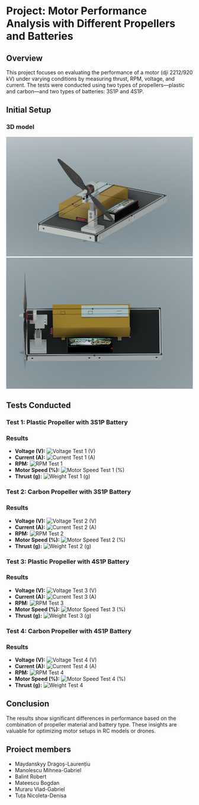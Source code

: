 # Project: Motor Performance Analysis with Different Propellers and Batteries

## Overview

This project focuses on evaluating the performance of a motor (dji 2212/920 kV) under varying conditions by measuring thrust, RPM, voltage, and current. The tests were conducted using two types of propellers—plastic and carbon—and two types of batteries: 3S1P and 4S1P.

## Initial Setup

### 3D model
![Front](3d_model/1.png)
![Vertical](3d_model/2.png)

## Tests Conducted

### Test 1: Plastic Propeller with 3S1P Battery

### Results
- **Voltage (V):**
  ![Voltage Test 1 (V)](3s_1p_plastic/Voltage.png)
- **Current (A):**
  ![Current Test 1 (A)](3s_1p_plastic/Current.png)
- **RPM:**
  ![RPM Test 1](3s_1p_plastic/Speed.png)
- **Motor Speed (%):**
  ![Motor Speed Test 1 (%)](3s_1p_plastic/MotorPWM.png)
- **Thrust (g):**
  ![Weight Test 1 (g)](3s_1p_plastic/Weight.png)

### Test 2: Carbon Propeller with 3S1P Battery

### Results
- **Voltage (V):**
  ![Voltage Test 2 (V)](3s_1p_carbon/Voltage.png)
- **Current (A):**
  ![Current Test 2 (A)](3s_1p_carbon/Current.png)
- **RPM:**
  ![RPM Test 2](3s_1p_carbon/Speed.png)
- **Motor Speed (%):**
  ![Motor Speed Test 2 (%)](3s_1p_carbon/MotorPWM.png)
- **Thrust (g):**
  ![Weight Test 2 (g)](3s_1p_carbon/Weight.png)

### Test 3: Plastic Propeller with 4S1P Battery

### Results
- **Voltage (V):**
  ![Voltage Test 3 (V)](4s_1p_plastic/Voltage.png)
- **Current (A):**
  ![Current Test 3 (A)](4s_1p_plastic/Current.png)
- **RPM:**
  ![RPM Test 3](4s_1p_plastic/Speed.png)
- **Motor Speed (%):**
  ![Motor Speed Test 3 (%)](4s_1p_plastic/MotorPWM.png)
- **Thrust (g):**
  ![Weight Test 3 (g)](4s_1p_plastic/Weight.png)

### Test 4: Carbon Propeller with 4S1P Battery

### Results
- **Voltage (V):**
  ![Voltage Test 4 (V)](4s_1p_carbon/Voltage.png)
- **Current (A):**
  ![Current Test 4 (A)](4s_1p_carbon/Current.png)
- **RPM:**
  ![RPM Test 4](4s_1p_carbon/Speed.png)
- **Motor Speed (%):**
  ![Motor Speed Test 4 (%)](4s_1p_carbon/MotorPWM.png)
- **Thrust (g):**
  ![Weight Test 4](4s_1p_carbon/Weight.png)

## Conclusion

The results show significant differences in performance based on the combination of propeller material and battery type. These insights are valuable for optimizing motor setups in RC models or drones.

## Proiect members
- Maydanskyy Dragoș-Laurențiu
- Manolescu Mihnea-Gabriel
- Balint Robert
- Mateescu Bogdan
- Muraru Vlad-Gabriel
- Tuța Nicoleta-Denisa

